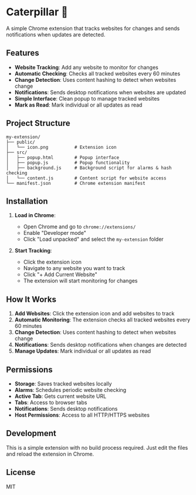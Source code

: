# Caterpillar 🐛

A simple Chrome extension that tracks websites for changes and sends notifications when updates are detected.

## Features

- **Website Tracking**: Add any website to monitor for changes
- **Automatic Checking**: Checks all tracked websites every 60 minutes
- **Change Detection**: Uses content hashing to detect when websites change
- **Notifications**: Sends desktop notifications when websites are updated
- **Simple Interface**: Clean popup to manage tracked websites
- **Mark as Read**: Mark individual or all updates as read

## Project Structure

```
my-extension/
├── public/
│   └── icon.png          # Extension icon
├── src/
│   ├── popup.html        # Popup interface
│   ├── popup.js          # Popup functionality
│   ├── background.js     # Background script for alarms & hash checking
│   └── content.js        # Content script for website access
└── manifest.json         # Chrome extension manifest
```

## Installation

1. **Load in Chrome**:
   - Open Chrome and go to `chrome://extensions/`
   - Enable "Developer mode"
   - Click "Load unpacked" and select the `my-extension` folder

2. **Start Tracking**:
   - Click the extension icon
   - Navigate to any website you want to track
   - Click "+ Add Current Website"
   - The extension will start monitoring for changes

## How It Works

1. **Add Websites**: Click the extension icon and add websites to track
2. **Automatic Monitoring**: The extension checks all tracked websites every 60 minutes
3. **Change Detection**: Uses content hashing to detect when websites change
4. **Notifications**: Sends desktop notifications when changes are detected
5. **Manage Updates**: Mark individual or all updates as read

## Permissions

- **Storage**: Saves tracked websites locally
- **Alarms**: Schedules periodic website checking
- **Active Tab**: Gets current website URL
- **Tabs**: Access to browser tabs
- **Notifications**: Sends desktop notifications
- **Host Permissions**: Access to all HTTP/HTTPS websites

## Development

This is a simple extension with no build process required. Just edit the files and reload the extension in Chrome.

## License

MIT